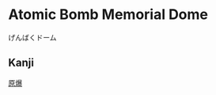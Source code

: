 # Atomic Bomb Memorial Dome
げんばくドーム
## Kanji
[原](../Kanji/kanji-dict/原.md)[爆](../Kanji/kanji-dict/爆.md)